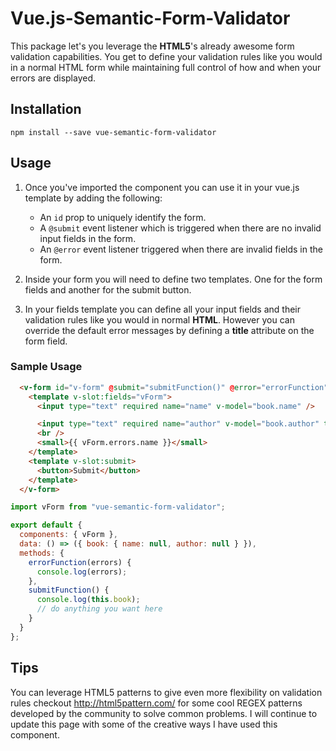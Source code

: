 # Vue.js-Semantic-Form-Validator
This package let's you leverage the **HTML5**'s already awesome form validation capabilities. You get to define your validation rules like you would in a normal HTML form while maintaining full control of how and when your errors are displayed.

## Installation

```
npm install --save vue-semantic-form-validator
```

## Usage

1. Once you've imported the component you can use it in your vue.js template by adding the following:
   - An ```id``` prop to uniquely identify the form.
   - A ```@submit``` event listener which is triggered when there are no invalid input fields in the form.
   - An ```@error``` event listener triggered when there are invalid fields in the form.

2. Inside your form you will need to define two templates. One for the form fields and another for the submit button.
3. In your fields template you can define all your input fields and their validation rules like you would in normal **HTML**. However you can override the default error messages by defining a **title** attribute on the form field.


### Sample Usage

``` html
  <v-form id="v-form" @submit="submitFunction()" @error="errorFunction">
    <template v-slot:fields="vForm">
      <input type="text" required name="name" v-model="book.name" />

      <input type="text" required name="author" v-model="book.author" title="Please fill out the author" />
      <br />
      <small>{{ vForm.errors.name }}</small>
    </template>
    <template v-slot:submit>
      <button>Submit</button>
    </template>
  </v-form>
```

``` js
import vForm from "vue-semantic-form-validator";

export default {
  components: { vForm },
  data: () => ({ book: { name: null, author: null } }),
  methods: {
    errorFunction(errors) {
      console.log(errors);
    },
    submitFunction() {
      console.log(this.book);
      // do anything you want here
    }
  }
};
```

## Tips
You can leverage HTML5 patterns to give even more flexibility on validation rules checkout http://html5pattern.com/ for some cool REGEX patterns developed by the community to solve common problems. I will continue to update this page with some of the creative ways I have used this component.